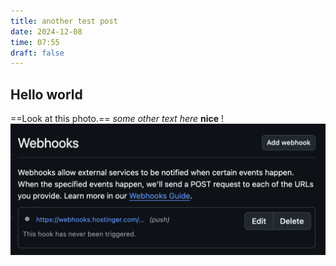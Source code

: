 ```yaml
---
title: another test post
date: 2024-12-08
time: 07:55
draft: false
---
```

## Hello world


==Look at this photo.==
*some other text here*
**nice**
!![Image Description](/images/Pasted%20image%2020241208075521.png)
